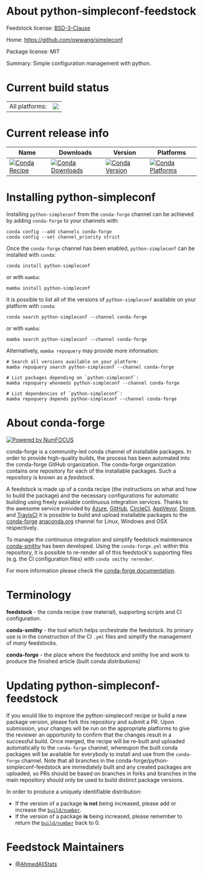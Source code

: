 About python-simpleconf-feedstock
=================================

Feedstock license: [BSD-3-Clause](https://github.com/conda-forge/python-simpleconf-feedstock/blob/main/LICENSE.txt)

Home: https://github.com/pwwang/simpleconf

Package license: MIT

Summary: Simple configuration management with python.

Current build status
====================


<table><tr><td>All platforms:</td>
    <td>
      <a href="https://dev.azure.com/conda-forge/feedstock-builds/_build/latest?definitionId=16204&branchName=main">
        <img src="https://dev.azure.com/conda-forge/feedstock-builds/_apis/build/status/python-simpleconf-feedstock?branchName=main">
      </a>
    </td>
  </tr>
</table>

Current release info
====================

| Name | Downloads | Version | Platforms |
| --- | --- | --- | --- |
| [![Conda Recipe](https://img.shields.io/badge/recipe-python--simpleconf-green.svg)](https://anaconda.org/conda-forge/python-simpleconf) | [![Conda Downloads](https://img.shields.io/conda/dn/conda-forge/python-simpleconf.svg)](https://anaconda.org/conda-forge/python-simpleconf) | [![Conda Version](https://img.shields.io/conda/vn/conda-forge/python-simpleconf.svg)](https://anaconda.org/conda-forge/python-simpleconf) | [![Conda Platforms](https://img.shields.io/conda/pn/conda-forge/python-simpleconf.svg)](https://anaconda.org/conda-forge/python-simpleconf) |

Installing python-simpleconf
============================

Installing `python-simpleconf` from the `conda-forge` channel can be achieved by adding `conda-forge` to your channels with:

```
conda config --add channels conda-forge
conda config --set channel_priority strict
```

Once the `conda-forge` channel has been enabled, `python-simpleconf` can be installed with `conda`:

```
conda install python-simpleconf
```

or with `mamba`:

```
mamba install python-simpleconf
```

It is possible to list all of the versions of `python-simpleconf` available on your platform with `conda`:

```
conda search python-simpleconf --channel conda-forge
```

or with `mamba`:

```
mamba search python-simpleconf --channel conda-forge
```

Alternatively, `mamba repoquery` may provide more information:

```
# Search all versions available on your platform:
mamba repoquery search python-simpleconf --channel conda-forge

# List packages depending on `python-simpleconf`:
mamba repoquery whoneeds python-simpleconf --channel conda-forge

# List dependencies of `python-simpleconf`:
mamba repoquery depends python-simpleconf --channel conda-forge
```


About conda-forge
=================

[![Powered by
NumFOCUS](https://img.shields.io/badge/powered%20by-NumFOCUS-orange.svg?style=flat&colorA=E1523D&colorB=007D8A)](https://numfocus.org)

conda-forge is a community-led conda channel of installable packages.
In order to provide high-quality builds, the process has been automated into the
conda-forge GitHub organization. The conda-forge organization contains one repository
for each of the installable packages. Such a repository is known as a *feedstock*.

A feedstock is made up of a conda recipe (the instructions on what and how to build
the package) and the necessary configurations for automatic building using freely
available continuous integration services. Thanks to the awesome service provided by
[Azure](https://azure.microsoft.com/en-us/services/devops/), [GitHub](https://github.com/),
[CircleCI](https://circleci.com/), [AppVeyor](https://www.appveyor.com/),
[Drone](https://cloud.drone.io/welcome), and [TravisCI](https://travis-ci.com/)
it is possible to build and upload installable packages to the
[conda-forge](https://anaconda.org/conda-forge) [anaconda.org](https://anaconda.org/)
channel for Linux, Windows and OSX respectively.

To manage the continuous integration and simplify feedstock maintenance
[conda-smithy](https://github.com/conda-forge/conda-smithy) has been developed.
Using the ``conda-forge.yml`` within this repository, it is possible to re-render all of
this feedstock's supporting files (e.g. the CI configuration files) with ``conda smithy rerender``.

For more information please check the [conda-forge documentation](https://conda-forge.org/docs/).

Terminology
===========

**feedstock** - the conda recipe (raw material), supporting scripts and CI configuration.

**conda-smithy** - the tool which helps orchestrate the feedstock.
                   Its primary use is in the construction of the CI ``.yml`` files
                   and simplify the management of *many* feedstocks.

**conda-forge** - the place where the feedstock and smithy live and work to
                  produce the finished article (built conda distributions)


Updating python-simpleconf-feedstock
====================================

If you would like to improve the python-simpleconf recipe or build a new
package version, please fork this repository and submit a PR. Upon submission,
your changes will be run on the appropriate platforms to give the reviewer an
opportunity to confirm that the changes result in a successful build. Once
merged, the recipe will be re-built and uploaded automatically to the
`conda-forge` channel, whereupon the built conda packages will be available for
everybody to install and use from the `conda-forge` channel.
Note that all branches in the conda-forge/python-simpleconf-feedstock are
immediately built and any created packages are uploaded, so PRs should be based
on branches in forks and branches in the main repository should only be used to
build distinct package versions.

In order to produce a uniquely identifiable distribution:
 * If the version of a package **is not** being increased, please add or increase
   the [``build/number``](https://docs.conda.io/projects/conda-build/en/latest/resources/define-metadata.html#build-number-and-string).
 * If the version of a package **is** being increased, please remember to return
   the [``build/number``](https://docs.conda.io/projects/conda-build/en/latest/resources/define-metadata.html#build-number-and-string)
   back to 0.

Feedstock Maintainers
=====================

* [@AhmedAliStats](https://github.com/AhmedAliStats/)


